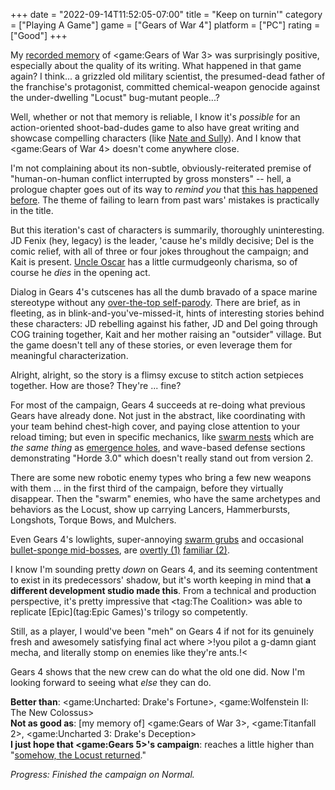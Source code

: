 +++
date = "2022-09-14T11:52:05-07:00"
title = "Keep on turnin'"
category = ["Playing A Game"]
game = ["Gears of War 4"]
platform = ["PC"]
rating = ["Good"]
+++

My [recorded memory]($SiteBaseURL$2011/10/09/gears-of-war-3-2/) of <game:Gears of War 3> was surprisingly positive, especially about the quality of its writing.  What happened in that game again?  I think... a grizzled old military scientist, the presumed-dead father of the franchise's protagonist, committed chemical-weapon genocide against the under-dwelling "Locust" bug-mutant people...?

Well, whether or not that memory is reliable, I know it's <i>possible</i> for an action-oriented shoot-bad-dudes game to also have great writing and showcase compelling characters (like [Nate and Sully](tag:Uncharted)).  And I know that <game:Gears of War 4> doesn't come anywhere close.

I'm not complaining about its non-subtle, obviously-reiterated premise of "human-on-human conflict interrupted by gross monsters" -- hell, a prologue chapter goes out of its way to <i>remind you</i> that <a href="https://gearsofwar.fandom.com/wiki/Pendulum_Wars">this has happened before</a>.  The theme of failing to learn from past wars' mistakes is practically in the title.

But this iteration's cast of characters is summarily, thoroughly uninteresting.  JD Fenix (hey, legacy) is the leader, 'cause he's mildly decisive; Del is the comic relief, with all of three or four jokes throughout the campaign; and Kait is present.  <a href="https://arresteddevelopment.fandom.com/wiki/Oscar_Bluth">Uncle Oscar</a> has a little curmudgeonly charisma, so of course he <i>dies</i> in the opening act.

Dialog in Gears 4's cutscenes has all the dumb bravado of a space marine stereotype without any <a href="https://www.imdb.com/title/tt0120201/">over-the-top self-parody</a>.  There are brief, as in fleeting, as in blink-and-you've-missed-it, hints of interesting stories behind these characters: JD rebelling against his father, JD and Del going through COG training together, Kait and her mother raising an "outsider" village.  But the game doesn't tell any of these stories, or even leverage them for meaningful characterization.

Alright, alright, so the story is a flimsy excuse to stitch action setpieces together.  How are those?  They're ... fine?

For most of the campaign, Gears 4 succeeds at re-doing what previous Gears have already done.  Not just in the abstract, like coordinating with your team behind chest-high cover, and paying close attention to your reload timing; but even in specific mechanics, like <a href="https://gearsofwar.fandom.com/wiki/Nest">swarm nests</a> which are <i>the same thing</i> as <a href="https://gearsofwar.fandom.com/wiki/Emergence_Hole">emergence holes</a>, and wave-based defense sections demonstrating "Horde 3.0" which doesn't really stand out from version 2.

There are some new robotic enemy types who bring a few new weapons with them ... in the first third of the campaign, before they virtually disappear.  Then the "swarm" enemies, who have the same archetypes and behaviors as the Locust, show up carrying Lancers, Hammerbursts, Longshots, Torque Bows, and Mulchers.

Even Gears 4's lowlights, super-annoying <a href="https://gearsofwar.fandom.com/wiki/Juvie">swarm grubs</a> and occasional <a href="https://gearsofwar.fandom.com/wiki/Carrier">bullet-sponge mid-bosses</a>, are <a href="https://gearsofwar.fandom.com/wiki/Wretch">overtly (1)</a> <a href="https://gearsofwar.fandom.com/wiki/Brumak">familiar (2)</a>.

I know I'm sounding pretty <i>down</i> on Gears 4, and its seeming contentment to exist in its predecessors' shadow, but it's worth keeping in mind that <b>a different development studio made this</b>.  From a technical and production perspective, it's pretty impressive that <tag:The Coalition> was able to replicate [Epic](tag:Epic Games)'s trilogy so competently.

Still, as a player, I would've been "meh" on Gears 4 if not for its genuinely fresh and awesomely satisfying final act where >!you pilot a g-damn giant mecha, and literally stomp on enemies like they're ants.!<

Gears 4 shows that the new crew can do what the old one did.  Now I'm looking forward to seeing what <i>else</i> they can do.

<b>Better than</b>: <game:Uncharted: Drake's Fortune>, <game:Wolfenstein II: The New Colossus>  
<b>Not as good as</b>: [my memory of] <game:Gears of War 3>, <game:Titanfall 2>, <game:Uncharted 3: Drake's Deception>  
<b>I just hope that <game:Gears 5>'s campaign</b>: reaches a little higher than "<a href="https://knowyourmeme.com/memes/somehow-palpatine-returned">somehow, the Locust returned</a>."

<i>Progress: Finished the campaign on Normal.</i>
